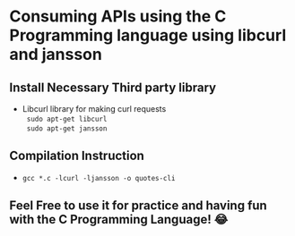 # Consuming APIs using the C Programming language using libcurl and jansson

## Install Necessary Third party library

- Libcurl library for making curl requests <br>
  ` sudo apt-get libcurl` <br>
  ` sudo apt-get jansson`

## Compilation Instruction

- `gcc *.c -lcurl -ljansson -o quotes-cli`

## Feel Free to use it for practice and having fun with the C Programming Language! 😂
